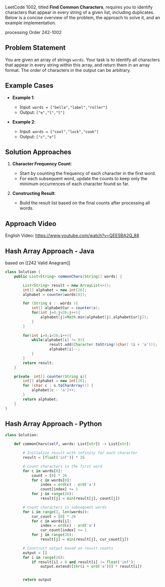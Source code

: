 LeetCode 1002, titled **Find Common Characters**, requires you to identify characters that appear in every string of a given list, including duplicates. Below is a concise overview of the problem, the approach to solve it, and an example implementation.

processing Order 242-1002
## Problem Statement

You are given an array of strings `words`. Your task is to identify all characters that appear in every string within this array, and return them in an array format. The order of characters in the output can be arbitrary.

## Example Cases

- **Example 1**:
    - Input: `words = ["bella","label","roller"]`
    - Output: `["e","l","l"]`
    
- **Example 2**:
    - Input: `words = ["cool","lock","cook"]`
    - Output: `["c","o"]`
    

## Solution Approaches

1. **Character Frequency Count**:
    
    - Start by counting the frequency of each character in the first word.
    - For each subsequent word, update the counts to keep only the minimum occurrences of each character found so far.
2. **Constructing Result**:
    - Build the result list based on the final counts after processing all words.

## Approach Video

English Video: https://www.youtube.com/watch?v=QEESBA2Q_88

## Hash Array Approach - Java

based on [[242 Valid Anagram]]

```java
class Solution {
    public List<String> commonChars(String[] words) {

        List<String> result = new ArrayList<>();
        int[] alphabet = new int[26];
        alphabet = counter(words[0]);

        for (String s :  words ){
            int[] alphabetCur = counter(s);
            for(int j=0;j<26;j++){
                alphabet[j]=Math.min(alphabet[j],alphabetCur[j]);
            }
        }
        
        for(int i=0;i<26;i++){
            while(alphabet[i] != 0){
                    result.add(Character.toString((char) (i + 'a')));
                    alphabet[i]--;    
            }
        }
        return result;
    }

    private  int[] counter(String s){
        int[] alphabet = new int[26];
        for (char c : s.toCharArray()) {
            alphabet[c - 'a']++;
        }
        return alphabet;
    }
}
```

## Hash Array Approach - Python


```python
class Solution:

    def commonChars(self, words: List[str]) -> List[str]:

        # Initialize result with infinity for each character
        result = [float('inf')] * 26

        # Count characters in the first word
        for c in words[0]:
            count = [0] * 26
            for c in words[0]:
                index = ord(c) - ord('a')
                count[index] += 1
            for j in range(26):
                result[j] = min(result[j], count[j])

        # Count characters in subsequent words
        for i in range(1, len(words)):
            cur_count = [0] * 26
            for c in words[i]:
                index = ord(c) - ord('a')
                cur_count[index] += 1
            for j in range(26):
                result[j] = min(result[j], cur_count[j])

        # Construct output based on result counts
        output = []
        for i in range(26):
            if result[i] > 0 and result[i] != float('inf'):
                output.extend([chr(i + ord('a'))] * result[i])


        return output
```